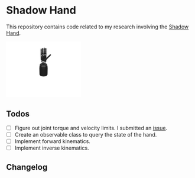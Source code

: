 # Shadow Hand

This repository contains code related to my research involving the [Shadow Hand](https://www.shadowrobot.com/).

<img src="./assets/teaser.gif" width="40%"/>

## Todos

- [ ] Figure out joint torque and velocity limits. I submitted an [issue](https://github.com/shadow-robot/sr_core/issues/206).
- [ ] Create an observable class to query the state of the hand.
- [ ] Implement forward kinematics.
- [ ] Implement inverse kinematics.

## Changelog

